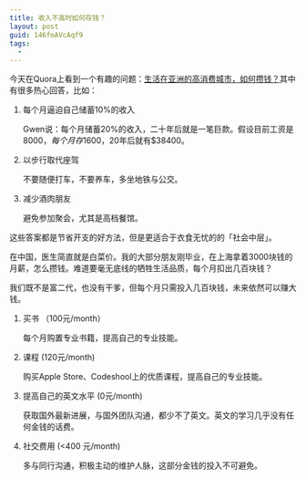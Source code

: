 ```yaml
---
title: 收入不高时如何存钱？
layout: post
guid: 146foAVcAqf9
tags:
  - 
---
```



今天在Quora上看到一个有趣的问题：[生活在亚洲的高消费城市，如何攒钱？](http://www.quora.com/Travel/How-does-one-save-money-while-living-in-an-expensive-city-in-Asia)其中有很多热心回答，比如：

1. 每个月逼迫自己储蓄10%的收入

	Gwen说：每个月储蓄20%的收入，二十年后就是一笔巨款。假设目前工资是$8000，每个月存$1600，20年后就有$38400。

2. 以步行取代座驾

	不要随便打车，不要养车，多坐地铁与公交。

3. 减少酒肉朋友

	避免参加聚会，尤其是高档餐馆。


这些答案都是节省开支的好方法，但是更适合于衣食无忧的的「社会中层」。

在中国，医生简直就是白菜价。我的大部分朋友刚毕业，在上海拿着3000块钱的月薪，怎么攒钱。难道要毫无底线的牺牲生活品质，每个月扣出几百块钱？

我们既不是富二代，也没有干爹，但每个月只需投入几百块钱，未来依然可以赚大钱。


1. 买书 （100元/month）

	每个月购置专业书籍，提高自己的专业技能。

2. 课程 (120元/month)

	购买Apple Store、Codeshool上的优质课程，提高自己的专业技能。

3. 提高自己的英文水平 (0元/month)

	获取国外最新进展，与国外团队沟通，都少不了英文。英文的学习几乎没有任何金钱的话费。

4. 社交费用 (<400 元/month)
	
	多与同行沟通，积极主动的维护人脉，这部分金钱的投入不可避免。

	

